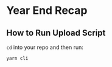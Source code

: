 # Year End Recap

## How to Run Upload Script

`cd` into your repo and then run:

```bash
yarn cli
```
